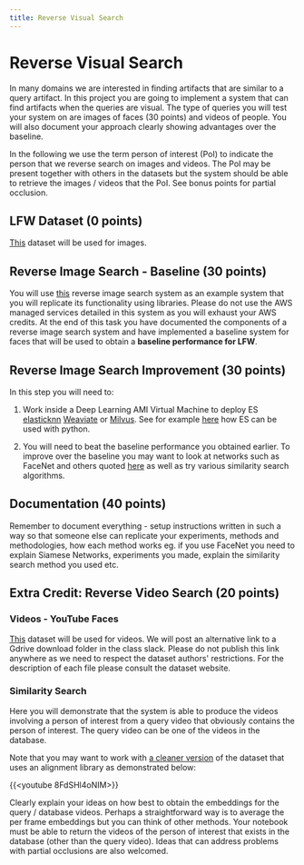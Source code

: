 ```yaml
---
title: Reverse Visual Search
---
```


# Reverse Visual Search

In many domains we are interested in finding artifacts that are similar to a query artifact. In this project you are going to implement a system that can find artifacts when the queries are visual.  The type of queries you will test your system on are images of faces (30 points) and videos of people. You will also document your approach clearly showing advantages over the baseline. 

In the following we use the term person of interest (PoI) to indicate the person that we reverse search on images and videos. The PoI may be present together with others in the datasets but the system should be able to retrieve the images / videos that the PoI.  See bonus points for partial occlusion. 

## LFW Dataset (0 points)

[This](http://vis-www.cs.umass.edu/lfw/) dataset will be used for images. 

## Reverse Image Search - Baseline (30 points)

You will use [this](https://aws.amazon.com/blogs/machine-learning/building-a-visual-search-application-with-amazon-sagemaker-and-amazon-es/) reverse image search system as an example system that you will replicate its functionality using libraries. Please do not use the AWS managed  services detailed in this system as you will exhaust your AWS credits. At the end of this task you have documented the components of a reverse image search system and have implemented a baseline system for faces that will be used to obtain a **baseline performance for LFW**. 

## Reverse Image Search Improvement (30 points)

In this step you will need to: 

1. Work inside a Deep Learning AMI Virtual Machine to deploy ES [elasticknn](https://github.com/alexklibisz/elastiknn) [Weaviate](https://www.semi.technology/developers/weaviate/current/index.html) or [Milvus](https://milvus.io/). See for example [here](https://colab.research.google.com/github/tensorflow/io/blob/master/docs/tutorials/elasticsearch.ipynb#scrollTo=Tce3stUlHN0L) how ES can be used with python. 

2. You will need to beat the baseline performance you obtained earlier. To improve over the baseline you may want to look at networks such as FaceNet and others quoted [here](https://hackernoon.com/6-best-open-source-projects-for-real-time-face-recognition-vr1w34x5) as well as try various similarity search algorithms.

## Documentation (40 points)

Remember to document everything - setup instructions written in such a way so that someone else can replicate your experiments, methods and methodologies, how each method works eg. if you use FaceNet you need to explain Siamese Networks, experiments you made, explain the similarity search method you used etc. 

## Extra Credit: Reverse Video Search (20 points)

### Videos - YouTube Faces

[This](https://www.cs.tau.ac.il/~wolf/ytfaces/) dataset will be used for videos. We will post an alternative link to a Gdrive download folder in the class slack. Please do not publish this link anywhere as we need to respect the dataset authors' restrictions. For the description of each file please consult the dataset website. 

### Similarity Search

Here you will demonstrate that the system is able to produce the videos involving a person of interest from a query video that obviously contains the person of interest. The query video can be one of the videos in the database. 

Note that you may want to work with  [a cleaner version](https://www.kaggle.com/selfishgene/youtube-faces-with-facial-keypoints) of the dataset that uses an alignment library as demonstrated below: 

{{<youtube 8FdSHl4oNIM>}}

Clearly explain your ideas on how best to obtain the embeddings for the query / database videos. Perhaps a straightforward way is to average the per frame embeddings but you can think of other methods. Your notebook must be able to return the videos of the person of interest that exists in the database (other than the query video). Ideas that can address problems with partial occlusions are also welcomed. 
